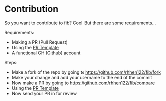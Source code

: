 # Contribution
So you want to contribute to fib? Cool! But there are some requirements...

Requirements:
 - Making a PR (Pull Request)
 - Using the <a href="/templates/Pull-Request.txt"> PR Template</a>
 - A functional GH (Github) account

Steps:
 - Make a fork of the repo by going to <a href="https://github.com/rhhen122/fib/fork">https://github.com/rhhen122/fib/fork</a>
 - Make your change and add your username to the end of the commit
 - Now make a PR by going to <a href="https://github.com/rhhen122/fib/compare">https://github.com/rhhen122/fib/compare</a>
 - Using the <a href="/templates/Pull-Request.txt">PR Template</a>
 - Now send your PR in for review
